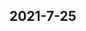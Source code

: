 
## 2021-7-25

### [<title>关于)北京如何可以开医药费发票-北京本地宝s0 - DockOne.io</title>](http://dockone.io/question/830069)

### [<title>关于长沙哪里可以开具土石方工程发票-长沙本地宝r6 - DockOne.io</title>](http://dockone.io/question/830068)

### [<title>关于)上海如何可以开医药费发票-上海本地宝t5 - DockOne.io</title>](http://dockone.io/question/830067)

### [<title>关于湖南哪里可以开具土石方工程发票-湖南本地宝f5 - DockOne.io</title>](http://dockone.io/question/830066)

### [<title>关于)哪里如何可以开医药费发票-ZOL问答本地宝s6 - DockOne.io</title>](http://dockone.io/question/830065)

### [<title>关于)呼和浩特如何可以开汽油费发票-呼和浩特本地宝g2 - DockOne.io</title>](http://dockone.io/question/830064)

### [<title>关于哈尔滨哪里可以开具土石方工程发票-哈尔滨本地宝f6 - DockOne.io</title>](http://dockone.io/question/830063)

### [<title>关于)温州如何可以开汽油费发票-温州本地宝d0 - DockOne.io</title>](http://dockone.io/question/830062)

### [<title>关于黑龙江哪里可以开具土石方工程发票-黑龙江本地宝k5 - DockOne.io</title>](http://dockone.io/question/830061)

### [<title>关于)昆明如何可以开汽油费发票-昆明本地宝u5 - DockOne.io</title>](http://dockone.io/question/830060)

### [<title>关于石家庄哪里可以开具土石方工程发票-石家庄本地宝m9 - DockOne.io</title>](http://dockone.io/question/830059)

### [<title>关于)南昌如何可以开汽油费发票-南昌本地宝n3 - DockOne.io</title>](http://dockone.io/question/830058)

### [<title>关于河北哪里可以开具土石方工程发票-河北本地宝r3 - DockOne.io</title>](http://dockone.io/question/830057)

### [<title>关于)福州如何可以开汽油费发票-福州本地宝h0 - DockOne.io</title>](http://dockone.io/question/830056)

### [<title>关于青岛哪里可以开具土石方工程发票-青岛本地宝h7 - DockOne.io</title>](http://dockone.io/question/830055)

### [<title>关于)惠州如何可以开汽油费发票-惠州本地宝n3 - DockOne.io</title>](http://dockone.io/question/830054)

### [<title>关于济南哪里可以开具土石方工程发票-济南本地宝n3 - DockOne.io</title>](http://dockone.io/question/830053)

### [<title>关于)佛山如何可以开汽油费发票-佛山本地宝o0 - DockOne.io</title>](http://dockone.io/question/830052)

### [<title>关于山东哪里可以开具土石方工程发票-山东本地宝o5 - DockOne.io</title>](http://dockone.io/question/830051)

### [<title>关于)东莞如何可以开汽油费发票-东莞本地宝m0 - DockOne.io</title>](http://dockone.io/question/830050)